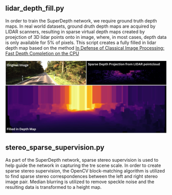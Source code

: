 
## lidar_depth_fill.py
In order to train the SuperDepth network, we require ground truth depth maps. In real world datasets, ground druth depth maps are acquired by LIDAR scanners, resulting in sparse virtual depth maps created by proejction of 3D lidar points onto in image, where, in most cases, depth data is only available for 5% of pixels. This script creates a fully filled in lidar depth map based on the method [In Defense of Classical Image Processing: Fast Depth Completion on the CPU](https://arxiv.org/abs/1802.00036)

![Lidar Depth Fill](../../../Diagrams/Lidar_Depth_Fill.jpg)

## stereo_sparse_supervision.py
As part of the SuperDepth network, sparse stereo supervision is used to help guide the network in capturing the tre scene scale. In order to create sparse stereo supervision, the OpenCV block-matching algorithm is utilized to find sparse stereo correspondences between the left and right stereo image pair. Median blurring is utilized to remove speckle noise and the resulting data is transformed to a height map.
